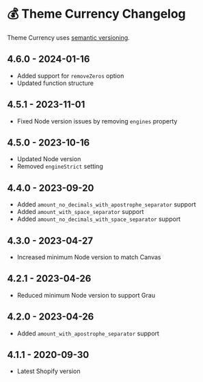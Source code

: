 # 💰 Theme Currency Changelog

Theme Currency uses [semantic versioning](https://semver.org/).

## 4.6.0 - 2024-01-16

* Added support for `removeZeros` option
* Updated function structure

## 4.5.1 - 2023-11-01

* Fixed Node version issues by removing `engines` property

## 4.5.0 - 2023-10-16

* Updated Node version
* Removed `engineStrict` setting

## 4.4.0 - 2023-09-20

* Added `amount_no_decimals_with_apostrophe_separator` support
* Added `amount_with_space_separator` support
* Added `amount_no_decimals_with_space_separator` support

## 4.3.0 - 2023-04-27

* Increased minimum Node version to match Canvas

## 4.2.1 - 2023-04-26

* Reduced minimum Node version to support Grau

## 4.2.0 - 2023-04-26

* Added `amount_with_apostrophe_separator` support

## 4.1.1 - 2020-09-30

* Latest Shopify version
